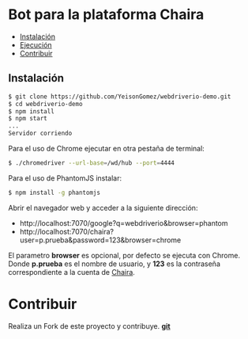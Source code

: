 # Bot para la plataforma Chaira #

-  [Instalación](#instalación)
-  [Ejecución](#ejecución)
-  [Contribuir](#contribuir)

## Instalación #


```bash
$ git clone https://github.com/YeisonGomez/webdriverio-demo.git
$ cd webdriverio-demo
$ npm install
$ npm start
...
Servidor corriendo
```

Para el uso de Chrome ejecutar en otra pestaña de terminal:

```bash
$ ./chromedriver --url-base=/wd/hub --port=4444
```

Para el uso de PhantomJS instalar:

```bash
$ npm install -g phantomjs
```

Abrir el navegador web y acceder a la siguiente dirección:

 - http://localhost:7070/google?q=webdriverio&browser=phantom
 - http://localhost:7070/chaira?user=p.prueba&password=123&browser=chrome

El parametro **browser** es opcional, por defecto se ejecuta con Chrome.
Donde **p.prueba** es el nombre de usuario, y **123** es la contraseña correspondiente a la cuenta de [Chaira](https://chaira.udla.edu.co/Chaira/Logon.aspx).


# Contribuir #
Realiza un Fork de este proyecto y contribuye. **[git](http://rogerdudler.github.io/git-guide/index.es.html)**